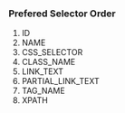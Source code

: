 <h3>Prefered Selector Order</h3>
<ol>
    <li>ID</li>
    <li>NAME</li>
    <li>CSS_SELECTOR</li>
    <li>CLASS_NAME</li>
    <li>LINK_TEXT</li>
    <li>PARTIAL_LINK_TEXT</li>
    <li>TAG_NAME</li>
    <li>XPATH</li>
</ol>